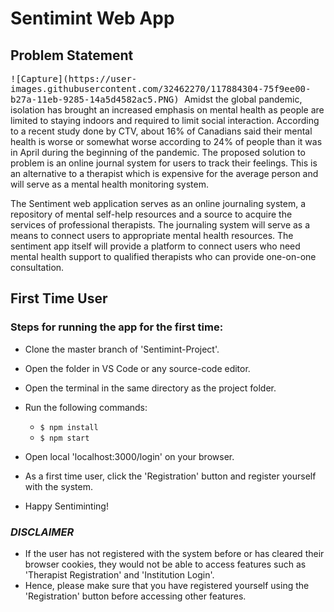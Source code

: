 # Sentimint Web App


    

## Problem Statement
<kbd>
![Capture](https://user-images.githubusercontent.com/32462270/117884304-75f9ee00-b27a-11eb-9285-14a5d4582ac5.PNG)
</kbd>
Amidst the global pandemic, isolation has brought an increased emphasis on mental health as people are limited to staying indoors and required to limit social interaction. According to a recent study done by CTV, about 16% of Canadians said their mental health is worse or somewhat worse according to 24% of people than it was in April during the beginning of the pandemic. The proposed solution to problem is an online journal system for users to track their feelings. This is an alternative to a therapist which is expensive for the average person and will serve as a mental health monitoring system.

The Sentiment web application serves as an online journaling system, a repository of mental self-help resources and a source to acquire the services of professional therapists. The journaling system will serve as a means to connect users to appropriate mental health resources. The sentiment app itself will provide a platform to connect users who need mental health support to qualified therapists who can provide one-on-one consultation.


## First Time User

### Steps for running the app for the first time:

- Clone the master branch of 'Sentimint-Project'.
- Open the folder in VS Code or any source-code editor.
- Open the terminal in the same directory as the project folder.
- Run the following commands: 
    - `$ npm install`
    - `$ npm start`


- Open local 'localhost:3000/login' on your browser. 
- As a first time user, click the 'Registration' button and register yourself with the system.
- Happy Sentiminting!

### *DISCLAIMER*
- If the user has not registered with the system before or has cleared their browser cookies, they would not be able to access features such as 'Therapist Registration' and 'Institution Login'. 
- Hence, please make sure that you have registered yourself using the 'Registration' button before accessing other features. 


